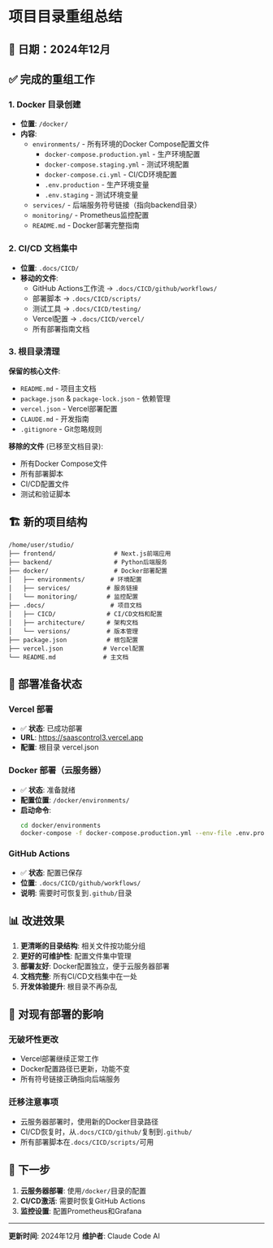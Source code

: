 # 项目目录重组总结

## 📅 日期：2024年12月

## ✅ 完成的重组工作

### 1. Docker 目录创建
- **位置**: `/docker/`
- **内容**:
  - `environments/` - 所有环境的Docker Compose配置文件
    - `docker-compose.production.yml` - 生产环境配置
    - `docker-compose.staging.yml` - 测试环境配置
    - `docker-compose.ci.yml` - CI/CD环境配置
    - `.env.production` - 生产环境变量
    - `.env.staging` - 测试环境变量
  - `services/` - 后端服务符号链接（指向backend目录）
  - `monitoring/` - Prometheus监控配置
  - `README.md` - Docker部署完整指南

### 2. CI/CD 文档集中
- **位置**: `.docs/CICD/`
- **移动的文件**:
  - GitHub Actions工作流 → `.docs/CICD/github/workflows/`
  - 部署脚本 → `.docs/CICD/scripts/`
  - 测试工具 → `.docs/CICD/testing/`
  - Vercel配置 → `.docs/CICD/vercel/`
  - 所有部署指南文档

### 3. 根目录清理
**保留的核心文件**:
- `README.md` - 项目主文档
- `package.json` & `package-lock.json` - 依赖管理
- `vercel.json` - Vercel部署配置
- `CLAUDE.md` - 开发指南
- `.gitignore` - Git忽略规则

**移除的文件** (已移至文档目录):
- 所有Docker Compose文件
- 所有部署脚本
- CI/CD配置文件
- 测试和验证脚本

## 🏗️ 新的项目结构

```
/home/user/studio/
├── frontend/                # Next.js前端应用
├── backend/                 # Python后端服务
├── docker/                  # Docker部署配置
│   ├── environments/       # 环境配置
│   ├── services/          # 服务链接
│   └── monitoring/        # 监控配置
├── .docs/                  # 项目文档
│   ├── CICD/              # CI/CD文档和配置
│   ├── architecture/      # 架构文档
│   └── versions/          # 版本管理
├── package.json           # 根包配置
├── vercel.json           # Vercel配置
└── README.md             # 主文档
```

## 🚀 部署准备状态

### Vercel 部署
- ✅ **状态**: 已成功部署
- **URL**: https://saascontrol3.vercel.app
- **配置**: 根目录 vercel.json

### Docker 部署（云服务器）
- ✅ **状态**: 准备就绪
- **配置位置**: `/docker/environments/`
- **启动命令**: 
  ```bash
  cd docker/environments
  docker-compose -f docker-compose.production.yml --env-file .env.production up -d
  ```

### GitHub Actions
- ✅ **状态**: 配置已保存
- **位置**: `.docs/CICD/github/workflows/`
- **说明**: 需要时可恢复到`.github/`目录

## 📊 改进效果

1. **更清晰的目录结构**: 相关文件按功能分组
2. **更好的可维护性**: 配置文件集中管理
3. **部署友好**: Docker配置独立，便于云服务器部署
4. **文档完整**: 所有CI/CD文档集中在一处
5. **开发体验提升**: 根目录不再杂乱

## 🔄 对现有部署的影响

### 无破坏性更改
- Vercel部署继续正常工作
- Docker配置路径已更新，功能不变
- 所有符号链接正确指向后端服务

### 迁移注意事项
- 云服务器部署时，使用新的Docker目录路径
- CI/CD恢复时，从`.docs/CICD/github/`复制到`.github/`
- 所有部署脚本在`.docs/CICD/scripts/`可用

## 📝 下一步

1. **云服务器部署**: 使用`/docker/`目录的配置
2. **CI/CD激活**: 需要时恢复GitHub Actions
3. **监控设置**: 配置Prometheus和Grafana

---

**更新时间**: 2024年12月
**维护者**: Claude Code AI